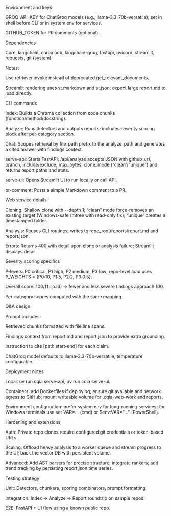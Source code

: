Environment and keys

GROQ_API_KEY for ChatGroq models (e.g., llama-3.3-70b-versatile); set in shell before CLI or in system env for services.

GITHUB_TOKEN for PR comments (optional).

Dependencies

Core: langchain, chromadb, langchain-groq, fastapi, uvicorn, streamlit, requests, git (system).

Notes:

Use retriever.invoke instead of deprecated get_relevant_documents.

Streamlit rendering uses st.markdown and st.json; expect large report.md to load directly.

CLI commands

Index: Builds a Chroma collection from code chunks (function/method/docstring).

Analyze: Runs detectors and outputs reports; includes severity scoring block after per-category section.

Chat: Scopes retrieval by file_path prefix to the analyze_path and generates a cited answer with findings context.

serve-api: Starts FastAPI; /api/analyze accepts JSON with github_url, branch, include/exclude, max_bytes, clone_mode (“clean”/“unique”) and returns report paths and stats.

serve-ui: Opens Streamlit UI to run locally or call API.

pr-comment: Posts a simple Markdown comment to a PR.

Web service details

Cloning: Shallow clone with --depth 1; “clean” mode force-removes an existing target (Windows-safe rmtree with read-only fix); “unique” creates a timestamped folder.

Analysis: Reuses CLI routines; writes to repo_root/reports/report.md and report.json.

Errors: Returns 400 with detail upon clone or analysis failure; Streamlit displays detail.

Severity scoring specifics

P-levels: P0 critical, P1 high, P2 medium, P3 low; repo-level load uses P_WEIGHTS = {P0:10, P1:5, P2:2, P3:0.5}.

Overall score: 100/(1+load) → fewer and less severe findings approach 100.

Per-category scores computed with the same mapping.

Q&A design

Prompt includes:

Retrieved chunks formatted with file:line spans.

Findings context from report.md and report.json to provide extra grounding.

Instruction to cite [path:start-end] for each claim.

ChatGroq model defaults to llama-3.3-70b-versatile, temperature configurable.

Deployment notes

Local: uv run cqia serve-api, uv run cqia serve-ui.

Containers: add Dockerfiles if deploying; ensure git available and network egress to GitHub; mount writeable volume for .cqia-web-work and reports.

Environment configuration: prefer system env for long-running services; for Windows terminals use set VAR=... (cmd) or $env:VAR="..." (PowerShell).

Hardening and extensions

Auth: Private repo clones require configured git credentials or token-based URLs.

Scaling: Offload heavy analysis to a worker queue and stream progress to the UI; back the vector DB with persistent volume.

Advanced: Add AST parsers for precise structure; integrate rankers; add trend tracking by persisting report.json time series.

Testing strategy

Unit: Detectors, chunkers, scoring combinators, prompt formatting.

Integration: Index → Analyze → Report roundtrip on sample repos.

E2E: FastAPI + UI flow using a known public repo.


